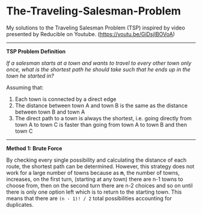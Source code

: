 # The-Traveling-Salesman-Problem

My solutions to the Traveling Salesman Problem (TSP) inspired by video presented by Reducible on Youtube. 
(https://youtu.be/GiDsjIBOVoA)

--------------------------------------------------------------------------------------------------------------
**TSP Problem Definition**

_If a salesman starts at a town and wants to travel to every other town only once, what is the shortest path he should take such that he ends up in the town he started in?_

Assuming that:
1. Each town is connected by a direct edge
2. The distance between town A and town B is the same as the distance between town B and town A
3. The direct path to a town is always the shortest, i.e. going directly from town A to town C is faster than going from town A to town B and then town C

--------------------------------------------------------------------------------------------------------------
**Method 1: Brute Force**

By checking every single possibility and calculating the distance of each route, the shortest path can be determined. However, this strategy does not work for a large number of towns because as **n**, the number of towns, increases, on the first turn, (starting at any town) there are n-1 towns to choose from, then on the second turn there are n-2 choices and so on until there is only one option left which is to return to the starting town. This means that there are `(n - 1)! / 2` total possibilities accounting for duplicates.
